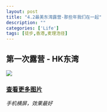 ```yaml
---
layout: post
title: "4.2最美东湾露营-那些年我们在一起"
description: ""
categories: ['Life']
tags: [徒步,香港,麦理浩径]
---
```

 

## 第一次露营 - HK东湾
![](http://i.gliese.cn/images/dongwan-beach/fulls/01.jpg)
  
### [查看更多图片](/photos/)  
*手机横屏，效果最好*
